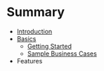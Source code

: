 # Summary

* [Introduction](README.md)
* [Basics](basics.md)
   * [Getting Started](getting_started.md)
   * [Sample Business Cases](sample_business_cases.md)
* Features

